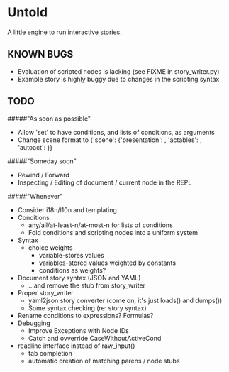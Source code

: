 Untold
======

A little engine to run interactive stories. 

KNOWN BUGS
----------

* Evaluation of scripted nodes is lacking (see FIXME in story_writer.py)
* Example story is highly buggy due to changes in the scripting syntax

TODO
----

#####"As soon as possible"
* Allow 'set' to have conditions, and lists of conditions, as arguments
* Change scene format to
      {'scene': {'presentation': <foo>,
                 'actables': <bar>,
                 'autoact': <baz>}}

#####"Someday soon"
* Rewind / Forward
* Inspecting / Editing of document / current node in the REPL

#####"Whenever"
* Consider i18n/l10n and templating
* Conditions
  * any/all/at-least-n/at-most-n for lists of conditions
  * Fold conditions and scripting nodes into a uniform system
* Syntax
  * choice weights
    * variable-stores values
    * variables-stored values weighted by constants
    * conditions as weights?
* Document story syntax (JSON and YAML)
  * ...and remove the stub from story_writer
* Proper story_writer
  * yaml2json story converter (come on, it's just loads() and dumps())
  * Some syntax checking (re: story syntax)
* Rename conditions to expressions? Formulas?
* Debugging
  * Improve Exceptions with Node IDs
  * Catch and ovverride CaseWithoutActiveCond
* readline interface instead of raw_input()
  * tab completion
  * automatic creation of matching parens / node stubs
  